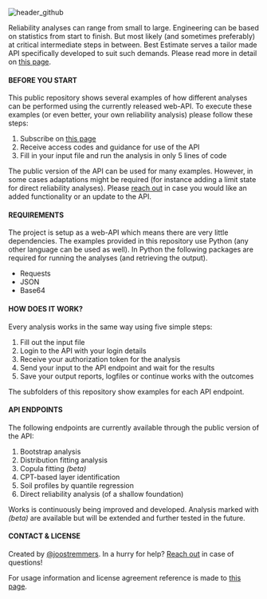 ![header_github](https://bestestimate.nl/static/images/header_github.png)

Reliability analyses can range from small to large. Engineering can be based on statistics from start to finish.
But most likely (and sometimes preferably) at critical intermediate steps in between. Best Estimate serves a tailor made API specifically developed to suit such demands. Please read more in detail on [this page](https://bestestimate.nl/api).

#### BEFORE YOU START
This public repository shows several examples of how different analyses can be performed using the currently released web-API. To execute these examples (or even better, your own reliability analysis) please follow these steps:

1. Subscribe on [this page](https://bestestimate.nl/api)
2. Receive access codes and guidance for use of the API
3. Fill in your input file and run the analysis in only 5 lines of code

The public version of the API can be used for many examples. However, in some cases adaptations might be required (for instance adding a limit state for direct reliability analyses). Please [reach out](https://bestestimate.nl/reach_out) in case you would like an added functionality or an update to the API.

#### REQUIREMENTS
The project is setup as a web-API which means there are very little dependencies. The examples provided in this repository use Python (any other language can be used as well). In Python the following packages are required for running the analyses (and retrieving the output).
* Requests
* JSON
* Base64

#### HOW DOES IT WORK?
Every analysis works in the same way using five simple steps:
1. Fill out the input file
1. Login to the API with your login details
1. Receive your authorization token for the analysis
1. Send your input to the API endpoint and wait for the results
1. Save your output reports, logfiles or continue works with the outcomes  

The subfolders of this repository show examples for each API endpoint.

#### API ENDPOINTS
The following endpoints are currently available through the public version of the API:
1. Bootstrap analysis
1. Distribution fitting analysis
1. Copula fitting *(beta)*
1. CPT-based layer identification
1. Soil profiles by quantile regression
1. Direct reliability analysis (of a shallow foundation)

Works is continuously being improved and developed. Analysis marked with *(beta)* are available but will be extended and further tested in the future.

#### CONTACT & LICENSE
Created by [@joostremmers](https://www.linkedin.com/in/joost-remmers-b1457761). In a hurry for help? [Reach out](https://bestestimate.nl/reach_out) in case of questions!

For usage information and license agreement reference is made to [this page](https://bestestimate.nl/disclaimer).
